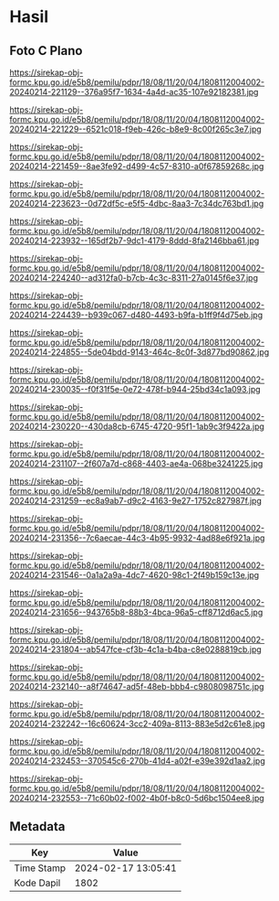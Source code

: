 # Hasil

## Foto C Plano

https://sirekap-obj-formc.kpu.go.id/e5b8/pemilu/pdpr/18/08/11/20/04/1808112004002-20240214-221129--376a95f7-1634-4a4d-ac35-107e92182381.jpg

https://sirekap-obj-formc.kpu.go.id/e5b8/pemilu/pdpr/18/08/11/20/04/1808112004002-20240214-221229--6521c018-f9eb-426c-b8e9-8c00f265c3e7.jpg

https://sirekap-obj-formc.kpu.go.id/e5b8/pemilu/pdpr/18/08/11/20/04/1808112004002-20240214-221459--8ae3fe92-d499-4c57-8310-a0f67859268c.jpg

https://sirekap-obj-formc.kpu.go.id/e5b8/pemilu/pdpr/18/08/11/20/04/1808112004002-20240214-223623--0d72df5c-e5f5-4dbc-8aa3-7c34dc763bd1.jpg

https://sirekap-obj-formc.kpu.go.id/e5b8/pemilu/pdpr/18/08/11/20/04/1808112004002-20240214-223932--165df2b7-9dc1-4179-8ddd-8fa2146bba61.jpg

https://sirekap-obj-formc.kpu.go.id/e5b8/pemilu/pdpr/18/08/11/20/04/1808112004002-20240214-224240--ad312fa0-b7cb-4c3c-8311-27a0145f6e37.jpg

https://sirekap-obj-formc.kpu.go.id/e5b8/pemilu/pdpr/18/08/11/20/04/1808112004002-20240214-224439--b939c067-d480-4493-b9fa-b1ff9f4d75eb.jpg

https://sirekap-obj-formc.kpu.go.id/e5b8/pemilu/pdpr/18/08/11/20/04/1808112004002-20240214-224855--5de04bdd-9143-464c-8c0f-3d877bd90862.jpg

https://sirekap-obj-formc.kpu.go.id/e5b8/pemilu/pdpr/18/08/11/20/04/1808112004002-20240214-230035--f0f31f5e-0e72-478f-b944-25bd34c1a093.jpg

https://sirekap-obj-formc.kpu.go.id/e5b8/pemilu/pdpr/18/08/11/20/04/1808112004002-20240214-230220--430da8cb-6745-4720-95f1-1ab9c3f9422a.jpg

https://sirekap-obj-formc.kpu.go.id/e5b8/pemilu/pdpr/18/08/11/20/04/1808112004002-20240214-231107--2f607a7d-c868-4403-ae4a-068be3241225.jpg

https://sirekap-obj-formc.kpu.go.id/e5b8/pemilu/pdpr/18/08/11/20/04/1808112004002-20240214-231259--ec8a9ab7-d9c2-4163-9e27-1752c827987f.jpg

https://sirekap-obj-formc.kpu.go.id/e5b8/pemilu/pdpr/18/08/11/20/04/1808112004002-20240214-231356--7c6aecae-44c3-4b95-9932-4ad88e6f921a.jpg

https://sirekap-obj-formc.kpu.go.id/e5b8/pemilu/pdpr/18/08/11/20/04/1808112004002-20240214-231546--0a1a2a9a-4dc7-4620-98c1-2f49b159c13e.jpg

https://sirekap-obj-formc.kpu.go.id/e5b8/pemilu/pdpr/18/08/11/20/04/1808112004002-20240214-231656--943765b8-88b3-4bca-96a5-cff8712d6ac5.jpg

https://sirekap-obj-formc.kpu.go.id/e5b8/pemilu/pdpr/18/08/11/20/04/1808112004002-20240214-231804--ab547fce-cf3b-4c1a-b4ba-c8e0288819cb.jpg

https://sirekap-obj-formc.kpu.go.id/e5b8/pemilu/pdpr/18/08/11/20/04/1808112004002-20240214-232140--a8f74647-ad5f-48eb-bbb4-c9808098751c.jpg

https://sirekap-obj-formc.kpu.go.id/e5b8/pemilu/pdpr/18/08/11/20/04/1808112004002-20240214-232242--16c60624-3cc2-409a-8113-883e5d2c61e8.jpg

https://sirekap-obj-formc.kpu.go.id/e5b8/pemilu/pdpr/18/08/11/20/04/1808112004002-20240214-232453--370545c6-270b-41d4-a02f-e39e392d1aa2.jpg

https://sirekap-obj-formc.kpu.go.id/e5b8/pemilu/pdpr/18/08/11/20/04/1808112004002-20240214-232553--71c60b02-f002-4b0f-b8c0-5d6bc1504ee8.jpg


## Metadata

| Key        | Value               |
| ---------- | ------------------- |
| Time Stamp | 2024-02-17 13:05:41 |
| Kode Dapil | 1802                |




